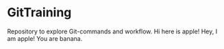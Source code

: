 # GitTraining
Repository to explore Git-commands and workflow.
Hi here is apple!
Hey, I am apple! You are banana.
